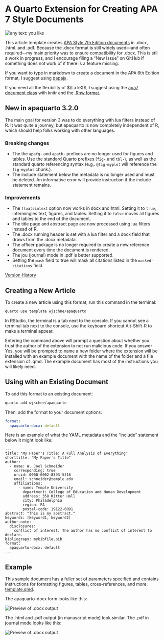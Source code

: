 # A Quarto Extension for Creating APA 7 Style Documents


<img loading="lazy" alt="any text: you like" src="https://img.shields.io/badge/lifecycle-experimental-orange">

This article template creates [APA Style 7th Edition
documents](https://apastyle.apa.org/) in .docx, .html. and .pdf. Because
the .docx format is still widely used—and often required—my main
priority was to ensure compatibility for .docx. This is still a work in
progress, and I encourage filing a “New Issue” on GitHub if something
does not work of if there is a feature missing.

If you want to type in markdown to create a document in the APA 6th
Edition format, I suggest using
[papaja](https://frederikaust.com/papaja_man/).

If you need all the flexibility of $\LaTeX$, I suggest using the [apa7
document class](https://ctan.org/pkg/apa7) with knitr and the [.Rnw
format](https://support.posit.co/hc/en-us/articles/200552056-Using-Sweave-and-knitr).

## New in apaquarto 3.2.0

The main goal for version 3 was to do everything with lua filters
instead of R. It was quite a journey, but apaquarto is now completely
independent of R, which should help folks working with other languages.

### Breaking changes

- The the `apafg-` and `apatb-` prefixes are no longer used for figures
  and tables. Use the standard Quarto prefixes (`fig-` and `tbl-`), as
  well as the standard quarto referencing syntax (e.g,. `@fig-myplot`
  will reference the `fig-myplot` chunk.).
- The include statement below the metadata is no longer used and must be
  deleted. An informative error will provide instruction if the include
  statement remains.

### Improvements

- The `floatsintext` option now works in docx and html. Setting it to
  `true`, intermingles text, figures, and tables. Setting it to `false`
  moves all figures and tables to the end of the document.
- The title page and abstract page are now processed using lua filters
  instead of R.
- The .docx running header is set with a lua filter and a docx field
  that draws from the .docx metadata.
- The officer package is no longer required to create a new reference
  document every time the document is rendered.
- The jou (journal) mode in .pdf is better supported.
- Setting the `mask` field to true will mask all citations listed in the
  `masked-citations` field.

[Version History](NEWS.md)

## Creating a New Article

To create a new article using this format, run this command in the
terminal:

``` bash
quarto use template wjschne/apaquarto
```

In RStudio, the terminal is a tab next to the console. If you cannot see
a terminal tab next to the console, use the keyboard shortcut
Alt-Shift-R to make a terminal appear.

Entering the command above will prompt a question about whether you
trust the author of the extension to not run malicious code. If you
answer Yes, you will be prompted to name a new folder where the
extension will be installed with an example document with the name of
the folder and a file extension of .qmd. The example document has most
of the instructions you will likely need.

## Using with an Existing Document

To add this format to an existing document:

``` bash
quarto add wjschne/apaquarto
```

Then, add the format to your document options:

``` yaml
format:
  apaquarto-docx: default
```

Here is an example of what the YAML metadata and the “include” statement
below it might look like:

    ---
    title: "My Paper's Title: A Full Analysis of Everything"
    shorttitle: "My Paper's Title"
    author:
      - name: W. Joel Schneider
        corresponding: true
        orcid: 0000-0002-8393-5316
        email: schneider@temple.edu
        affiliations:
          - name: Temple University
            department: College of Education and Human Development
            address: 358 Ritter Hall
            city: Philadelphia
            region: PA
            postal-code: 19122-6091
    abstract: "This is my abstract."
    keywords: [keyword1, keyword2]
    author-note:
      disclosures:
        conflict of interest: The author has no conflict of interest to declare.
    bibliograpy: mybibfile.bib     
    format:
      apaquarto-docx: default
    ---

## Example

This sample document has a fuller set of parameters specified and
contains instructions for formatting figures, tables, cross-references,
and more: [template.qmd](template.qmd).

The apaquarto-docx form looks like this:

![Preview of .docx output](img/docx.png)

The .html and .pdf output (in manuscript mode) look similar. The .pdf in
journal mode looks like this:

![Preview of .docx output](img/journalmode.png)
